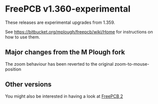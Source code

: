 # FreePCB v1.360-experimental 

These releases are experimental upgrades from 1.359.  

See https://bitbucket.org/mplough/freepcb/wiki/Home for instructions on how to
use them.

## Major changes from the M Plough fork

The zoom behaviour has been reverted to the original zoom-to-mouse-position

## Other versions

You might also be interested in having a look at [FreePCB 2](https://freepcb.dev/)
